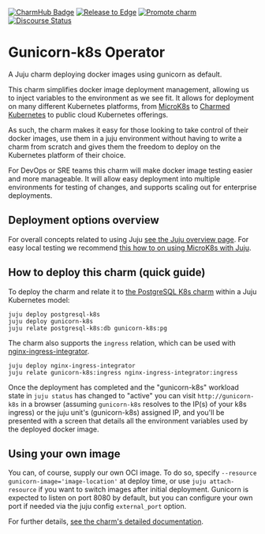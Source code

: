 [![CharmHub Badge](https://charmhub.io/gunicorn-k8s/badge.svg)](https://charmhub.io/gunicorn-k8s)
[![Release to Edge](https://github.com/canonical/gunicorn-k8s-operator/actions/workflows/test_and_publish_charm.yaml/badge.svg)](https://github.com/canonical/gunicorn-k8s-operator/actions/workflows/test_and_publish_charm.yaml)
[![Promote charm](https://github.com/canonical/gunicorn-k8s-operator/actions/workflows/promote_charm.yaml/badge.svg)](https://github.com/canonical/gunicorn-k8s-operator/actions/workflows/promote_charm.yaml)
[![Discourse Status](https://img.shields.io/discourse/status?server=https%3A%2F%2Fdiscourse.charmhub.io&style=flat&label=CharmHub%20Discourse)](https://discourse.charmhub.io)

# Gunicorn-k8s Operator

A Juju charm deploying docker images using gunicorn as default. 

This charm simplifies docker image deployment management, 
allowing us to inject variables to the environment as we see fit. It allows for deployment on
many different Kubernetes platforms, from [MicroK8s](https://microk8s.io) to
[Charmed Kubernetes](https://ubuntu.com/kubernetes) to public cloud Kubernetes
offerings.

As such, the charm makes it easy for those looking to take control of their docker images, 
use them in a juju environment without having to write a charm from scratch and gives them the
freedom to deploy on the Kubernetes platform of their choice.

For DevOps or SRE teams this charm will make docker image testing easier and more manageable. 
It will allow easy deployment into multiple environments for testing of changes,
and supports scaling out for enterprise deployments.

## Deployment options overview

For overall concepts related to using Juju
[see the Juju overview page](https://juju.is/). For easy local testing we
recommend
[this how to on using MicroK8s with Juju](https://juju.is/docs/microk8s-cloud).

## How to deploy this charm (quick guide)

To deploy the charm and relate it to
[the PostgreSQL K8s charm](https://charmhub.io/postgresql-k8s) within a Juju Kubernetes model:

    juju deploy postgresql-k8s
    juju deploy gunicorn-k8s
    juju relate postgresql-k8s:db gunicorn-k8s:pg
    
The charm also supports the `ingress` relation, which can be used with
[nginx-ingress-integrator](https://charmhub.io/nginx-ingress-integrator/).

    juju deploy nginx-ingress-integrator
    juju relate gunicorn-k8s:ingress nginx-ingress-integrator:ingress

Once the deployment has completed and the "gunicorn-k8s" workload state in
`juju status` has changed to "active" you can visit `http://gunicorn-k8s` in
a browser (assuming `gunicorn-k8s` resolves to the IP(s) of your k8s ingress) or the juju unit's
(gunicorn-k8s) assigned IP, and you'll be presented with a screen
that details all the environment variables used by the deployed docker image.

## Using your own image

You can, of course, supply our own OCI image. To do so, specify 
`--resource gunicorn-image='image-location'` at deploy time,
or use `juju attach-resource` if you want to switch images after
initial deployment. Gunicorn is expected to listen on
port 8080 by default, but you can configure your own port if needed via
the juju config `external_port` option.

For further details,
[see the charm's detailed documentation](https://charmhub.io/gunicorn-k8s/docs).
